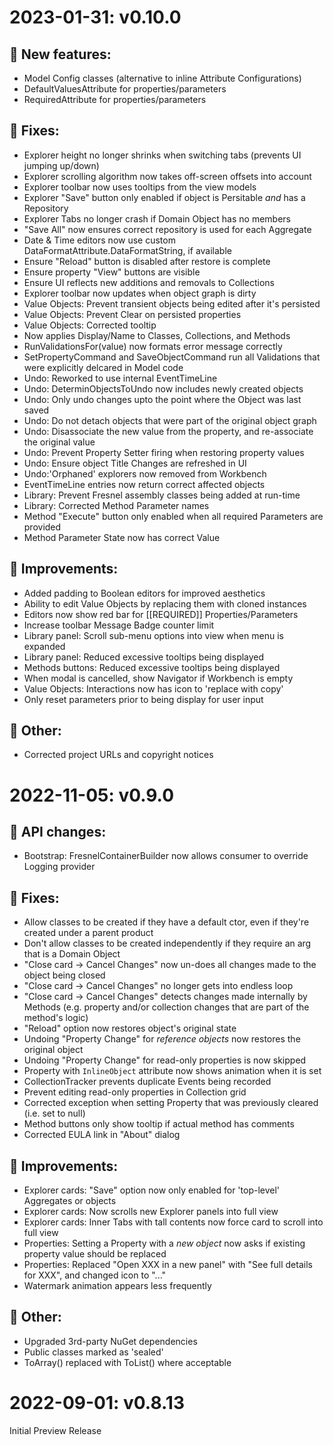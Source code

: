 # 2023-01-31: v0.10.0
## 🎁 New features:
- Model Config classes (alternative to inline Attribute Configurations)
- DefaultValuesAttribute for properties/parameters
- RequiredAttribute for properties/parameters

## 🐞 Fixes:
- Explorer height no longer shrinks when switching tabs (prevents UI jumping up/down)
- Explorer scrolling algorithm now takes off-screen offsets into account
- Explorer toolbar now uses tooltips from the view models
- Explorer "Save" button only enabled if object is Persitable _and_ has a Repository
- Explorer Tabs no longer crash if Domain Object has no members
- "Save All" now ensures correct repository is used for each Aggregate
- Date & Time editors now use custom DataFormatAttribute.DataFormatString, if available
- Ensure "Reload" button is disabled after restore is complete
- Ensure property "View" buttons are visible
- Ensure UI reflects new additions and removals to Collections
- Explorer toolbar now updates when object graph is dirty
- Value Objects: Prevent transient objects being edited after it's persisted
- Value Objects: Prevent Clear on persisted properties
- Value Objects: Corrected tooltip
- Now applies Display/Name to Classes, Collections, and Methods
- RunValidationsFor(value) now formats error message correctly
- SetPropertyCommand and SaveObjectCommand run all Validations that were explicitly delcared in Model code
- Undo: Reworked to use internal EventTimeLine
- Undo: DeterminObjectsToUndo now includes newly created objects
- Undo: Only undo changes upto the point where the Object was last saved
- Undo: Do not detach objects that were part of the original object graph
- Undo: Disassociate the new value from the property, and re-associate the original value
- Undo: Prevent Property Setter firing when restoring property values
- Undo: Ensure object Title Changes are refreshed in UI
- Undo:'Orphaned' explorers now removed from Workbench
- EventTimeLine entries now return correct affected objects
- Library: Prevent Fresnel assembly classes being added at run-time
- Library: Corrected Method Parameter names
- Method "Execute" button only enabled when all required Parameters are provided
- Method Parameter State now has correct Value

## 🎨 Improvements:
- Added padding to Boolean editors for improved aesthetics
- Ability to edit Value Objects by replacing them with cloned instances
- Editors now show red bar for [[REQUIRED]] Properties/Parameters
- Increase toolbar Message Badge counter limit
- Library panel: Scroll sub-menu options into view when menu is expanded
- Library panel: Reduced excessive tooltips being displayed
- Methods buttons: Reduced excessive tooltips being displayed
- When modal is cancelled, show Navigator if Workbench is empty
- Value Objects: Interactions now has icon to 'replace with copy'
- Only reset parameters prior to being display for user input

## 💨 Other:
- Corrected project URLs and copyright notices

# 2022-11-05: v0.9.0
## 🔌 API changes:
- Bootstrap: FresnelContainerBuilder now allows consumer to override Logging provider

## 🐞 Fixes:
- Allow classes to be created if they have a default ctor, even if they're created under a parent product
- Don't allow classes to be created independently if they require an arg that is a Domain Object
- "Close card -> Cancel Changes" now un-does all changes made to the object being closed
- "Close card -> Cancel Changes" no longer gets into endless loop
- "Close card -> Cancel Changes" detects changes made internally by Methods (e.g. property and/or collection changes that are part of the method's logic)
- "Reload" option now restores object's original state
- Undoing "Property Change" for *reference objects* now restores the original object
- Undoing "Property Change" for read-only properties is now skipped
- Property with `InlineObject` attribute now shows animation when it is set
- CollectionTracker prevents duplicate Events being recorded
- Prevent editing read-only properties in Collection grid
- Corrected exception when setting Property that was previously cleared (i.e. set to null)
- Method buttons only show tooltip if actual method has comments
- Corrected EULA link in "About" dialog

## 🎨 Improvements:
- Explorer cards: "Save" option now only enabled for 'top-level' Aggregates or objects
- Explorer cards: Now scrolls new Explorer panels into full view
- Explorer cards: Inner Tabs with tall contents now force card to scroll into full view
- Properties: Setting a Property with a *new object* now asks if existing property value should be replaced
- Properties: Replaced "Open XXX in a new panel" with "See full details for XXX", and changed icon to "..."
- Watermark animation appears less frequently

## 💨 Other:
- Upgraded 3rd-party NuGet dependencies
- Public classes marked as 'sealed'
- ToArray() replaced with ToList() where acceptable


# 2022-09-01: v0.8.13
Initial Preview Release 